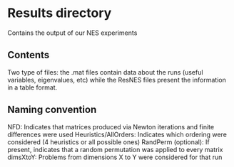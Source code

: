 # Results directory

Contains the output of our NES experiments

## Contents

Two type of files: the .mat files contain data about the runs (useful variables, eigenvalues, etc) while the ResNES files present the information in a table format.

## Naming convention

NFD: Indicates that matrices produced via Newton iterations and finite differences were used
Heuristics/AllOrders: Indicates which ordering were considered (4 heuristics or all possible ones)
RandPerm (optional): If present, indicates that a random permutation was applied to every matrix
dimsXtoY: Problems from dimensions X to Y were considered for that run

